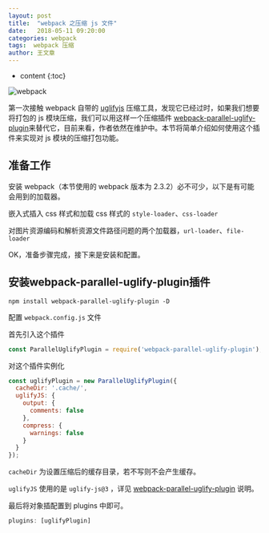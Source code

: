 ```yaml
---
layout: post
title:  "webpack 之压缩 js 文件"
date:   2018-05-11 09:20:00
categories: webpack
tags:  webpack 压缩
author: 王文章
---
```


* content
{:toc}

![webpack](https://i.loli.net/2018/04/21/5ada9267452a4.jpg)

第一次接触 webpack 自带的 [uglifyjs](https://www.npmjs.com/package/uglifyjs) 压缩工具，发现它已经过时，如果我们想要将打包的 js 模块压缩，我们可以用这样一个压缩插件 [webpack-parallel-uglify-plugin](https://www.npmjs.com/package/webpack-parallel-uglify-plugin)来替代它，目前来看，作者依然在维护中。本节将简单介绍如何使用这个插件来实现对 js 模块的压缩打包功能。



## 准备工作

安装 webpack（本节使用的 webpack 版本为 2.3.2）必不可少，以下是有可能会用到的加载器。

嵌入式插入 css 样式和加载 css 样式的 `style-loader`、`css-loader`

对图片资源编码和解析资源文件路径问题的两个加载器，`url-loader`、`file-loader`

OK，准备步骤完成，接下来是安装和配置。

## 安装webpack-parallel-uglify-plugin插件

`npm install webpack-parallel-uglify-plugin -D` 

配置 `webpack.config.js` 文件

首先引入这个插件

```js
const ParallelUglifyPlugin = require('webpack-parallel-uglify-plugin');
```

对这个插件实例化

```js
const uglifyPlugin = new ParallelUglifyPlugin({
  cacheDir: '.cache/',
  uglifyJS: {
    output: {
      comments: false
    },
    compress: {
      warnings: false
    }
  }
});
```

`cacheDir` 为设置压缩后的缓存目录，若不写则不会产生缓存。

`uglifyJS` 使用的是 `uglify-js@3` ，详见  [webpack-parallel-uglify-plugin](https://www.npmjs.com/package/webpack-parallel-uglify-plugin) 说明。

最后将对象插配置到 plugins 中即可。

```js
plugins: [uglifyPlugin]
```











